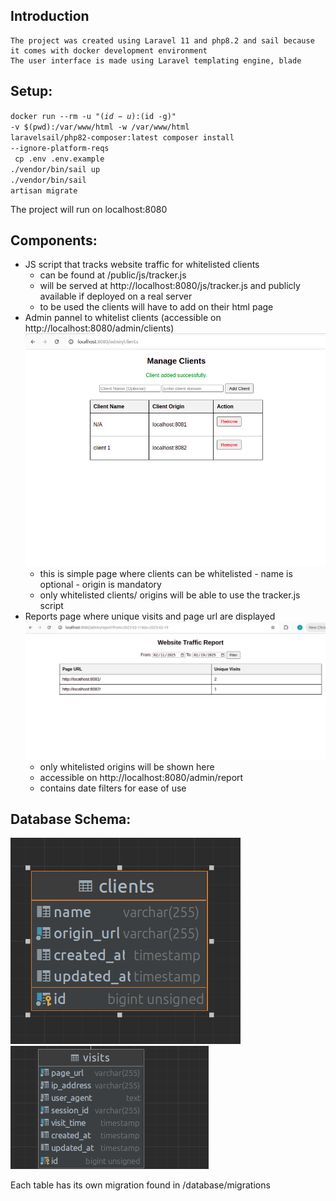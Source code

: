 ## Introduction
    The project was created using Laravel 11 and php8.2 and sail because it comes with docker development environment
    The user interface is made using Laravel templating engine, blade

## Setup:

<code>docker run --rm
-u "$(id -u):$(id -g)"
-v $(pwd):/var/www/html
-w /var/www/html laravelsail/php82-composer:latest
composer install --ignore-platform-reqs </code>
<br>
<code> cp .env .env.example </code>
<br>
<code>./vendor/bin/sail up </code>
<br>
<code>./vendor/bin/sail artisan migrate </code>

The project will run on localhost:8080

## Components: 
- JS script that tracks website traffic for whitelisted clients
   - can be found at  /public/js/tracker.js
   - will be served at http://localhost:8080/js/tracker.js and publicly available if deployed on a real server
   - to be used the clients will have to add <script src="http://localhost:8080/js/tracker.js"></script> on their html page
- Admin pannel to whitelist clients (accessible on http://localhost:8080/admin/clients)
  ![img.png](img.png)
   - this is simple page where clients can be whitelisted
         - name is optional
         - origin is mandatory
   - only whitelisted clients/ origins will be able to use the tracker.js script
- Reports page where unique visits and page url are displayed
![img_1.png](img_1.png)
  - only whitelisted origins will be shown here
  - accessible on http://localhost:8080/admin/report
  - contains date filters for ease of use 

## Database Schema:
 ![img_2.png](img_2.png)
 ![img_3.png](img_3.png)
  
 Each table has its own migration found in /database/migrations